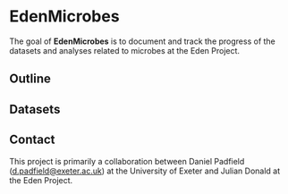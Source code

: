 
<!-- README.md is generated from README.Rmd. Please edit that file -->

# EdenMicrobes

<!-- badges: start -->
<!-- badges: end -->

The goal of **EdenMicrobes** is to document and track the progress of
the datasets and analyses related to microbes at the Eden Project.

## Outline

## Datasets

## Contact

This project is primarily a collaboration between Daniel Padfield
(<d.padfield@exeter.ac.uk>) at the University of Exeter and Julian
Donald at the Eden Project.

